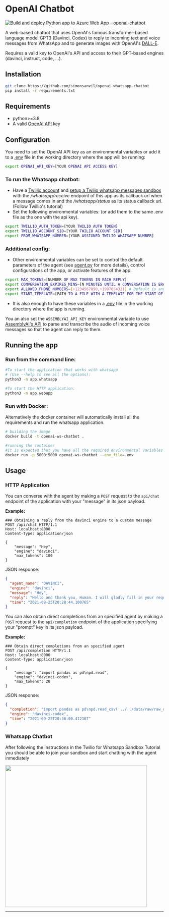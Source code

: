 OpenAI Chatbot
==============================

[![Build and deploy Python app to Azure Web App - openai-chatbot](https://github.com/simonsanvil/openai-whatsapp-chatbot/actions/workflows/master_openai-chatbot.yml/badge.svg)](https://github.com/simonsanvil/openai-whatsapp-chatbot/actions/workflows/master_openai-chatbot.yml)

A web-based chatbot that uses OpenAI's famous transformer-based language model GPT3 (Davinci, Codex) to reply to incoming text and voice messages from WhatsApp and to generate images with OpenAI's [DALL-E](https://openai.com/dall-e-2/).

Requires a valid key to OpenAI's API and access to their GPT-based engines (davinci, instruct, code, ...).
    
Installation
------
```bash
git clone https://github.com/simonsanvil/openai-whatsapp-chatbot
pip install -r requirements.txt
``` 

Requirements
-----------

-  python>=3.8
- A valid [OpenAI API](https://beta.openai.com/) key

Configuration
--------------------

You need to set the OpenAI API key as an environmental variables or add it to a [.env](https://github.com/laravel/laravel/blob/master/.env.example) file in the working directory where the app will be running:
```bash
export OPENAI_API_KEY=[YOUR OPENAI API ACCESS KEY]
```

### To run the Whatsapp chatbot:
- Have a [Twillio account](https://www.twilio.com/) and [setup a Twilio whatsapp messages sandbox](https://console.twilio.com/us1/develop/sms/try-it-out/whatsapp-learn?frameUrl=%2Fconsole%2Fsms%2Fwhatsapp%2Flearn%3Fx-target-region%3Dus1) with the */whatsapp/receive* endpoint of this app as its callback url when a message comes in and the */whatsapp/status* as its status callback url. (Follow Twillio's tutorial)
- Set the following environmental variables: (or add them to the same .env file as the one with the api key).
```bash
export TWILLIO_AUTH_TOKEN=[YOUR TWILIO AUTH TOKEN]
export TWILLIO_ACCOUNT_SID=[YOUR TWILIO ACCOUNT SID]
export FROM_WHATSAPP_NUMBER=[YOUR ASSIGNED TWILIO WHATSAPP NUMBER]
```

### Additional config:

- Other environmental variables can be set to control the default parameters of the agent (see [agent.py](/gtp-chatbot/gtp_agent/agent.py) for more details), control configurations of the app, or activate features of the app:

```bash
export MAX_TOKENS=[NUMBER OF MAX TOKENS IN EACH REPLY]
export CONVERSATION_EXPIRES_MINS=[N MINUTES UNTIL A CONVERSATION IS ERASED FROM MEMORY]
export ALLOWED_PHONE_NUMBERS=[+1234567890,+1987654321] # Default is any number
export START_TEMPLATE=[PATH TO A FILE WITH A TEMPLATE FOR THE START OF A CONVERSATION]
```
- It is also enough to have these variables in a [.env](https://github.com/laravel/laravel/blob/master/.env.example) file in the working directory where the app is running.

You an also set the `ASSEMBLYAI_API_KEY` environmental variable to use [AssemblyAI's API](https://www.assemblyai.com/) to parse and transcribe the audio of incoming voice messages so that the agent can reply to them.

Running the app
---------
### Run from the command line:

```bash
#To start the application that works with whatsapp
# (Use --help to see all the options):
python3 -m app.whatsapp
```

```bash
#To start the HTTP application:
python3 -m app.webapp
```

### Run with Docker:

Alternatively the docker container will automatically install all the requirements and run the whatsapp application.

```bash
# building the image
docker build -t openai-ws-chatbot .

#running the container
#It is expected that you have all the required environmental variables in a .env file
docker run -p 5000:5000 openai-ws-chatbot --env_file=.env
```

Usage
-------
### HTTP Application


You can converse with the agent by making a `POST` request to the `api/chat` endpoint of the application with your "message" in its json payload.

**Example:**


```http
### Obtaining a reply from the davinci engine to a custom message
POST /api/chat HTTP/1.1
Host: localhost:8000
Content-Type: application/json

{
    "message": "Hey",
    "engine": "davinci",
    "max_tokens": 100
}
```

JSON response: 

```json
{
  "agent_name": "DAVINCI",
  "engine": "davinci",
  "message": "Hey",
  "reply": "Hello and thank you, Human. I will gladly fill in your request. Please let me know if you need anything else.",
  "time": "2021-09-25T20:28:44.100765"
}
```

You can also obtain direct completions from an specified agent by making a `POST` request to the `api/completion` endpoint of the application specifying your "prompt" key in its json payload.

**Example:**

```http
### Obtain direct completions from an specified agent
POST /api/completion HTTP/1.1
Host: localhost:8000
Content-Type: application/json

{
    "message": "import pandas as pd\npd.read",
    "engine": "davinci-codex",
    "max_tokens": 20
}
```

JSON response: 

```json
{
  "completion": "import pandas as pd\npd.read_csv('../../data/raw/raw_data.csv')\n",
  "engine": "davinci-codex",
  "time": "2021-09-25T20:36:00.412107"
}
```

### Whatsapp Chatbot

After following the instructions in the Twilio for Whatsapp Sandbox Tutorial you should be able to join your sandbox and start chatting with the agent inmediately

<img src="https://i.imgur.com/EdYxOWe.jpg" width="450"/>



--------
